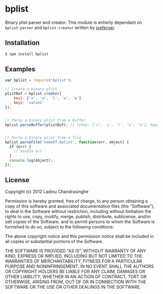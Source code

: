 bplist
=============
Binary plist parser and creator. This module is entierly dependant on `bplist-parser` and `bplist-creator` written by [joeferner](https://github.com/joeferner).

## Installation

```bash
$ npm install bplist
```

## Examples

```javascript
var bplist = require('bplist');

// Create a binary plist
plistBuf = bplist.create({
    key1: ['v', 'a', 'l', 'u', 'e']
  , key2: 'value2'
});


// Parse a binary plist from a buffer
bplist.parseBuffer(plistBuf); // [{key: ['v', 'a', 'l', 'u', 'e'], key2: 'value2'}]


// Parse a binary plist from a file
bplist.parseFile('nameOf.bplist', function(err, object) {
  if (err) {
    // Handle err
  }
  console.log(object);
});
```

## License
Copyright (c) 2012 Ladinu Chandrasinghe

Permission is hereby granted, free of charge, to any person obtaining a copy of this software and associated documentation files (the "Software"), to deal in the Software without restriction, including without limitation the rights to use, copy, modify, merge, publish, distribute, sublicense, and/or sell copies of the Software, and to permit persons to whom the Software is furnished to do so, subject to the following conditions:

The above copyright notice and this permission notice shall be included in all copies or substantial portions of the Software.

THE SOFTWARE IS PROVIDED "AS IS", WITHOUT WARRANTY OF ANY KIND, EXPRESS OR IMPLIED, INCLUDING BUT NOT LIMITED TO THE WARRANTIES OF MERCHANTABILITY, FITNESS FOR A PARTICULAR PURPOSE AND NONINFRINGEMENT. IN NO EVENT SHALL THE AUTHORS OR COPYRIGHT HOLDERS BE LIABLE FOR ANY CLAIM, DAMAGES OR OTHER LIABILITY, WHETHER IN AN ACTION OF CONTRACT, TORT OR OTHERWISE, ARISING FROM, OUT OF OR IN CONNECTION WITH THE SOFTWARE OR THE USE OR OTHER DEALINGS IN THE SOFTWARE.
